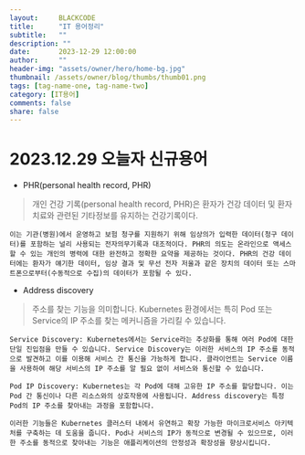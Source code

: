 ```yaml
---
layout:     BLACKCODE
title:      "IT 용어정리"
subtitle:   ""
description: ""
date:       2023-12-29 12:00:00
author:     ""
header-img: "assets/owner/hero/home-bg.jpg"
thumbnail: /assets/owner/blog/thumbs/thumb01.png
tags: [tag-name-one, tag-name-two]
category: [IT용어]
comments: false
share: false
---
```


# 2023.12.29 오늘자 신규용어
- PHR(personal health record, PHR)
> 개인 건강 기록(personal health record, PHR)은 환자가 건강 데이터 및 환자 치료와 관련된 기타정보를 유지하는 건강기록이다.

    이는 기관(병원)에서 운영하고 보험 청구를 지원하기 위해 임상의가 입력한 데이터(청구 데이터)를 포함하는 널리 사용되는 전자의무기록과 대조적이다. PHR의 의도는 온라인으로 액세스 할 수 있는 개인의 병력에 대한 완전하고 정확한 요약을 제공하는 것이다. PHR의 건강 데이터에는 환자가 얘기한 데이터, 임상 결과 및 무선 전자 저울과 같은 장치의 데이터 또는 스마트폰으로부터(수동적으로 수집)의 데이터가 포함될 수 있다.

- Address discovery
> 주소를 찾는 기능을 의미합니다. Kubernetes 환경에서는 특히 Pod 또는 Service의 IP 주소를 찾는 메커니즘을 가리킬 수 있습니다.

    Service Discovery: Kubernetes에서는 Service라는 추상화를 통해 여러 Pod에 대한 단일 진입점을 만들 수 있습니다. Service Discovery는 이러한 서비스의 IP 주소를 동적으로 발견하고 이를 이용해 서비스 간 통신을 가능하게 합니다. 클라이언트는 Service 이름을 사용하여 해당 서비스의 IP 주소를 알 필요 없이 서비스와 통신할 수 있습니다.

    Pod IP Discovery: Kubernetes는 각 Pod에 대해 고유한 IP 주소를 할당합니다. 이는 Pod 간 통신이나 다른 리소스와의 상호작용에 사용됩니다. Address discovery는 특정 Pod의 IP 주소를 찾아내는 과정을 포함합니다.

    이러한 기능들은 Kubernetes 클러스터 내에서 유연하고 확장 가능한 마이크로서비스 아키텍처를 구축하는 데 도움을 줍니다. Pod나 서비스의 IP가 동적으로 변경될 수 있으므로, 이러한 주소를 동적으로 찾아내는 기능은 애플리케이션의 안정성과 확장성을 향상시킵니다.